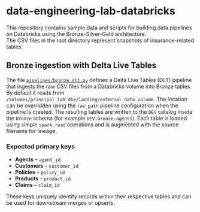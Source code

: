 # data-engineering-lab-databricks

This repository contains sample data and scripts for building data pipelines on Databricks using the Bronze-Silver-Gold architecture.  
The CSV files in the root directory represent snapshots of insurance-related tables.

## Bronze ingestion with Delta Live Tables
The file [`pipelines/bronze_dlt.py`](pipelines/bronze_dlt.py) defines a Delta Live Tables (DLT) pipeline that ingests the raw CSV files from a Databricks volume into Bronze tables.
By default it reads from `/Volumes/principal_lab_dbx/landing/external_data_volume`. The location can be overridden using the `raw_path` pipeline configuration when the pipeline is created.
The resulting tables are written to the `DEV` catalog inside the `bronze` schema (for example `DEV.bronze.agents`).
Each table is loaded using simple `spark.read` operations and is augmented with the source filename for lineage.

### Expected primary keys
- **Agents** – `agent_id`
- **Customers** – `customer_id`
- **Policies** – `policy_id`
- **Products** – `product_id`
- **Claims** – `claim_id`

These keys uniquely identify records within their respective tables and can be used for downstream merges or upserts.
